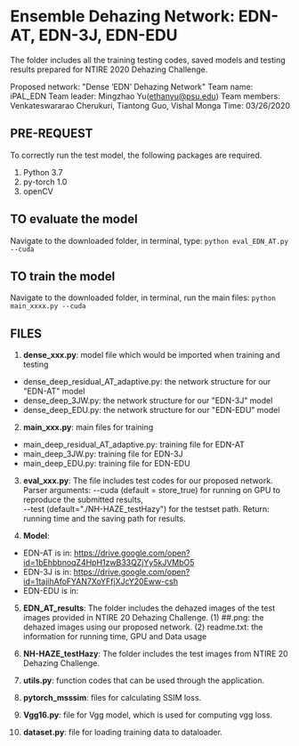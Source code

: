 # Ensemble Dehazing Network: EDN-AT, EDN-3J, EDN-EDU
The folder includes all the training testing codes, saved models and testing results prepared for NTIRE 2020 Dehazing Challenge.

Proposed network: "Dense ‘EDN’ Dehazing Network" 
Team name: iPAL_EDN
Team leader: Mingzhao Yu(ethanyu@psu.edu)
Team members:  Venkateswararao Cherukuri, Tiantong Guo, Vishal Monga 
Time: 03/26/2020
## PRE-REQUEST
To correctly run the test model, the following packages are required.
1. Python 3.7
2. py-torch 1.0
3. openCV

## TO evaluate the model
Navigate to the downloaded folder, in terminal, type:
	`python eval_EDN_AT.py --cuda`
	
## TO train the model
Navigate to the downloaded folder, in terminal, run the main files:
	`python main_xxxx.py --cuda`

## FILES
1. **dense_xxx.py**: model file which would be imported when training and testing
- dense_deep_residual_AT_adaptive.py: the network structure for our "EDN-AT" model
- dense_deep_3JW.py: the network structure for our "EDN-3J" model
- dense_deep_EDU.py: the network structure for our "EDN-EDU" model

2. **main_xxx.py**: main files for training
- main_deep_residual_AT_adaptive.py: training file for EDN-AT
- main_deep_3JW.py: training file for EDN-3J
- main_deep_EDU.py: training file for EDN-EDU

3. **eval_xxx.py**: 
The file includes test codes for our proposed network.
Parser arguments: 
	--cuda (default = store_true) for running on GPU to reproduce the submitted results,  
	--test (default="./NH-HAZE_testHazy") for the testset path.
Return: running time and the saving path for results.

4. **Model**:
- EDN-AT is in: https://drive.google.com/open?id=1bEhbbnoqZ4HpH1zwB33QZjYy5kJVMbO5
- EDN-3J is in: https://drive.google.com/open?id=1tajihAfoFYAN7XoYFfjXJcY20Eww-csh
- EDN-EDU is in: 

5. **EDN_AT_results**: 
The folder includes the dehazed images of the test images provided in NTIRE 20 Dehazing Challenge.
	(1) ##.png: the dehazed images using our proposed network.
	(2) readme.txt: the information for running time, GPU and Data usage

6. **NH-HAZE_testHazy**: 
The folder includes the test images from NTIRE 20 Dehazing Challenge.

7. **utils.py**: function codes that can be used through the application.

8. **pytorch_msssim**: files for calculating SSIM loss.

9. **Vgg16.py**: file for Vgg model, which is used for computing vgg loss.

10. **dataset.py**: file for loading training data to dataloader.







